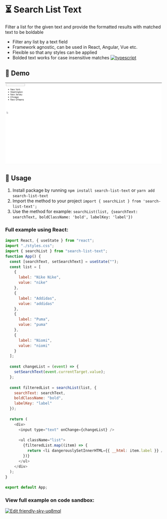 # :hourglass_flowing_sand: Search List Text
Filter a list for the given text and provide the formatted results with matched text to be boldable
- Filter any list by a text field
- Framework agnostic, can be used in React, Angular, Vue etc.
- Flexible so that any styles can be applied 
- Bolded text works for case insensitive matches
[![typescript](https://img.shields.io/npm/types/search-list-text?style=plastic)](https://www.typescriptlang.org/)

## 🚀 Demo
![search-list-text demo](https://raw.githubusercontent.com/farsabbutt/search-list-text/main/demo.gif)

## 📜 Usage
1) Install package by running ``npm install search-list-text`` or ``yarn add search-list-text``
2) Import the method to your project ``import { searchList } from 'search-list-text';``
3) Use the method for example: 
``searchList(list, {searchText: searchText, boldClassName: 'bold', labelKey: 'label'})``

### Full example using React: 
``` js
import React, { useState } from "react";
import "./styles.css";
import { searchList } from "search-list-text";
function App() {
  const [searchText, setSearchText] = useState("");
  const list = [
    {
      label: "Nike Nike",
      value: "nike"
    },
    {
      label: "Addidas",
      value: "addidas"
    },
    {
      label: "Puma",
      value: "puma"
    },
    {
      label: "Niomi",
      value: "niomi"
    }
  ];

  const changeList = (event) => {
    setSearchText(event.currentTarget.value);
  };

  const filteredList = searchList(list, {
    searchText: searchText,
    boldClassName: "bold",
    labelKey: "label"
  });

  return (
    <div>
      <input type="text" onChange={changeList} />

      <ul className="list">
        {filteredList.map((item) => {
          return <li dangerouslySetInnerHTML={{ __html: item.label }} />;
        })}
      </ul>
    </div>
  );
}

export default App;

```

### View full example on code sandbox: 
[![Edit friendly-sky-uq8mql](https://codesandbox.io/static/img/play-codesandbox.svg)](https://codesandbox.io/s/friendly-sky-uq8mql?fontsize=14&hidenavigation=1&theme=dark)
